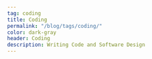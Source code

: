 ```yaml
---
tag: coding
title: Coding
permalink: "/blog/tags/coding/"
color: dark-gray
header: Coding
description: Writing Code and Software Design
---
```

